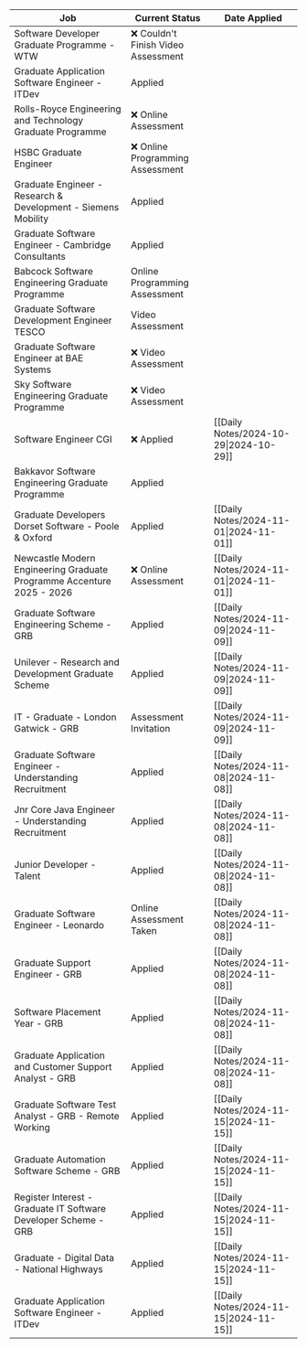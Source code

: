 
| Job                                                                   | Current Status                     | Date Applied                           |
| --------------------------------------------------------------------- | ---------------------------------- | -------------------------------------- |
| Software Developer Graduate Programme - WTW                           | ❌ Couldn't Finish Video Assessment |                                        |
| Graduate Application Software Engineer - ITDev                        | Applied                            |                                        |
| Rolls-Royce Engineering and Technology Graduate Programme             | ❌ Online Assessment                |                                        |
| HSBC Graduate Engineer                                                | ❌ Online Programming Assessment    |                                        |
| Graduate Engineer - Research & Development - Siemens Mobility         | Applied                            |                                        |
| Graduate Software Engineer - Cambridge Consultants                    | Applied                            |                                        |
| Babcock Software Engineering Graduate Programme                       | Online Programming Assessment      |                                        |
| Graduate Software Development Engineer TESCO                          | Video Assessment                   |                                        |
| Graduate Software Engineer at BAE Systems                             | ❌ Video Assessment                 |                                        |
| Sky Software Engineering Graduate Programme                           | ❌ Video Assessment                 |                                        |
| Software Engineer CGI                                                 | ❌ Applied                          | [[Daily Notes/2024-10-29\|2024-10-29]] |
| Bakkavor Software Engineering Graduate Programme                      | Applied                            |                                        |
| Graduate Developers Dorset Software - Poole & Oxford                  | Applied                            | [[Daily Notes/2024-11-01\|2024-11-01]] |
| Newcastle Modern Engineering Graduate Programme Accenture 2025 - 2026 | ❌ Online Assessment                | [[Daily Notes/2024-11-01\|2024-11-01]] |
| Graduate Software Engineering Scheme - GRB                            | Applied                            | [[Daily Notes/2024-11-09\|2024-11-09]] |
| Unilever - Research and Development Graduate Scheme                   | Applied                            | [[Daily Notes/2024-11-09\|2024-11-09]] |
| IT - Graduate - London Gatwick - GRB                                  | Assessment Invitation              | [[Daily Notes/2024-11-09\|2024-11-09]] |
| Graduate Software Engineer - Understanding Recruitment                | Applied                            | [[Daily Notes/2024-11-08\|2024-11-08]] |
| Jnr Core Java Engineer - Understanding Recruitment                    | Applied                            | [[Daily Notes/2024-11-08\|2024-11-08]] |
| Junior Developer - Talent                                             | Applied                            | [[Daily Notes/2024-11-08\|2024-11-08]] |
| Graduate Software Engineer - Leonardo                                 | Online Assessment Taken            | [[Daily Notes/2024-11-08\|2024-11-08]] |
| Graduate Support Engineer - GRB                                       | Applied                            | [[Daily Notes/2024-11-08\|2024-11-08]] |
| Software Placement Year - GRB                                         | Applied                            | [[Daily Notes/2024-11-08\|2024-11-08]] |
| Graduate Application and Customer Support Analyst - GRB               | Applied                            | [[Daily Notes/2024-11-08\|2024-11-08]] |
| Graduate Software Test Analyst - GRB - Remote Working                 | Applied                            | [[Daily Notes/2024-11-15\|2024-11-15]] |
| Graduate Automation Software Scheme - GRB                             | Applied                            | [[Daily Notes/2024-11-15\|2024-11-15]] |
| Register Interest - Graduate IT Software Developer Scheme - GRB       | Applied                            | [[Daily Notes/2024-11-15\|2024-11-15]] |
| Graduate - Digital Data - National Highways                           | Applied                            | [[Daily Notes/2024-11-15\|2024-11-15]] |
| Graduate Application Software Engineer - ITDev                        | Applied                            | [[Daily Notes/2024-11-15\|2024-11-15]] |
